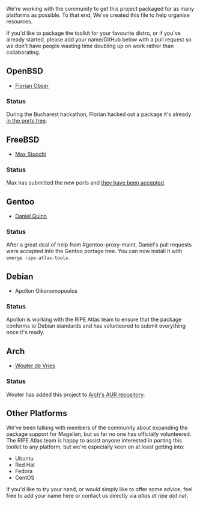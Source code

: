We're working with the community to get this project packaged for as many
platforms as possible.  To that end, We've created this file to help organise
resources.

If you'd like to package the toolkit for your favourite distro, or if you've
already started, please add your name/GitHub below with a pull request so we
don't have people wasting time doubling up on work rather than collaborating.


## OpenBSD

* [Florian Obser](https://github.com/fobser)

### Status

During the Bucharest hackathon, Florian hacked out a package it's already
[in the ports tree](http://cvsweb.openbsd.org/cgi-bin/cvsweb/ports/net/py-ripe.atlas.tools/).


## FreeBSD

* [Max Stucchi](https://github.com/stucchimax)

### Status

Max has submitted the new ports and [they have been accepted](https://svnweb.freebsd.org/ports?view=revision&revision=403526).


## Gentoo

* [Daniel Quinn](https://github.com/danielquinn)

### Status

After a great deal of help from #gentoo-proxy-maint, Daniel's pull requests were accepted into the Gentoo portage tree.  You can now install it with `emerge ripe-atlas-tools`.


## Debian

* Apollon Oikonomopoulos

### Status

Apollon is working with the RIPE Atlas team to ensure that the package conforms
to Debian standards and has volunteered to submit everything once it's ready.


## Arch

* [Wouter de Vries](https://github.com/woutifier)

### Status

Wouter has added this project to [Arch's AUR repository](https://aur.archlinux.org/packages/ripe-atlas-tools).


## Other Platforms

We've been talking with members of the community about expanding the package
support for Magellan, but so far no one has officially volunteered. The RIPE
Atlas team is happy to assist anyone interested in porting this toolkit to any
platform, but we're especially keen on at least getting into:

* Ubuntu
* Red Hat
* Fedora
* CentOS

If you'd like to try your hand, or would simply like to offer some advice, feel
free to add your name here or contact us directly via *atlas at ripe dot net*.
